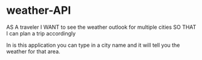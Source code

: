 # weather-API

AS A traveler
I WANT to see the weather outlook for multiple cities
SO THAT I can plan a trip accordingly

In is this application you can type in a city name and it will tell you the weather for that area. 
